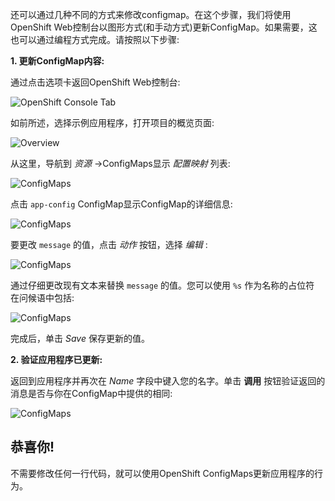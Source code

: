 还可以通过几种不同的方式来修改configmap。在这个步骤，我们将使用OpenShift Web控制台以图形方式(和手动方式)更新ConfigMap。如果需要，这也可以通过编程方式完成。请按照以下步骤:

 **1. 更新ConfigMap内容:**

通过点击选项卡返回OpenShift Web控制台:

![OpenShift Console Tab](/openshift/assets/middleware/rhoar-getting-started-nodejs/openshift-console-tab.png)

如前所述，选择示例应用程序，打开项目的概览页面:

![Overview](/openshift/assets/middleware/rhoar-getting-started-nodejs/overview-populated.png)

从这里，导航到 _资源_ ->ConfigMaps显示 _配置映射_ 列表:

![ConfigMaps](/openshift/assets/middleware/rhoar-getting-started-nodejs/configmaps.png)

点击 ``app-config``  ConfigMap显示ConfigMap的详细信息:

![ConfigMaps](/openshift/assets/middleware/rhoar-getting-started-nodejs/configmap-detail.png)

要更改 ``message`` 的值，点击 _动作_ 按钮，选择 _编辑_ :

![ConfigMaps](/openshift/assets/middleware/rhoar-getting-started-nodejs/configmap-edit.png)

通过仔细更改现有文本来替换 ``message`` 的值。您可以使用 ``%s`` 作为名称的占位符
在问候语中包括:

![ConfigMaps](/openshift/assets/middleware/rhoar-getting-started-nodejs/configmap-edit-replace.png)

完成后，单击 _Save_ 保存更新的值。

 **2. 验证应用程序已更新:**

返回到应用程序并再次在 _Name_ 字段中键入您的名字。单击 **调用** 按钮验证返回的消息是否与你在ConfigMap中提供的相同:

![ConfigMaps](/openshift/assets/middleware/rhoar-getting-started-nodejs/configmap-verify.png)

## 恭喜你!

不需要修改任何一行代码，就可以使用OpenShift ConfigMaps更新应用程序的行为。